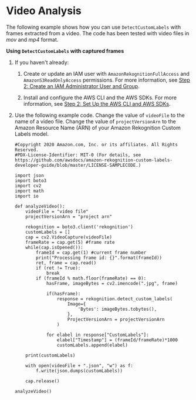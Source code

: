 # Video Analysis<a name="ex-video-extraction"></a>

The following example shows how you can use `DetectCustomLabels` with frames extracted from a video\. The code has been tested with video files in *mov* and *mp4* format\.

**Using `DetectCustomLabels` with captured frames**

1. If you haven't already:

   1. Create or update an IAM user with `AmazonRekognitionFullAccess` and `AmazonS3ReadOnlyAccess` permissions\. For more information, see [Step 2: Create an IAM Administrator User and Group](su-account-user.md)\.

   1. Install and configure the AWS CLI and the AWS SDKs\. For more information, see [Step 2: Set Up the AWS CLI and AWS SDKs](su-awscli-sdk.md)\.

1. Use the following example code\. Change the value of `videoFile` to the name of a video file\. Change the value of `projectVersionArn` to the Amazon Resource Name \(ARN\) of your Amazon Rekognition Custom Labels model\. 

   ```
   #Copyright 2020 Amazon.com, Inc. or its affiliates. All Rights Reserved.
   #PDX-License-Identifier: MIT-0 (For details, see https://github.com/awsdocs/amazon-rekognition-custom-labels-developer-guide/blob/master/LICENSE-SAMPLECODE.)
   
   import json
   import boto3
   import cv2
   import math
   import io
   
   def analyzeVideo():
       videoFile = "video file"
       projectVersionArn = "project arn"
   
       rekognition = boto3.client('rekognition')        
       customLabels = []    
       cap = cv2.VideoCapture(videoFile)
       frameRate = cap.get(5) #frame rate
       while(cap.isOpened()):
           frameId = cap.get(1) #current frame number
           print("Processing frame id: {}".format(frameId))
           ret, frame = cap.read()
           if (ret != True):
               break
           if (frameId % math.floor(frameRate) == 0):
               hasFrame, imageBytes = cv2.imencode(".jpg", frame)
   
               if(hasFrame):
                   response = rekognition.detect_custom_labels(
                       Image={
                           'Bytes': imageBytes.tobytes(),
                       },
                       ProjectVersionArn = projectVersionArn
                   )
               
               for elabel in response["CustomLabels"]:
                   elabel["Timestamp"] = (frameId/frameRate)*1000
                   customLabels.append(elabel)
       
       print(customLabels)
   
       with open(videoFile + ".json", "w") as f:
           f.write(json.dumps(customLabels)) 
   
       cap.release()
   
   analyzeVideo()
   ```